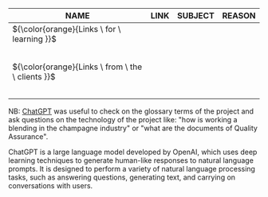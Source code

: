 
| NAME | LINK | SUBJECT | REASON |
|----------|----------|-----|-------|
| ${\color{orange}{Links \  for \ learning }}$| | | |
| |  |  |  |
|  |  |  |  |
|  |  |  |  |
|  |  |  |  |
|  |  |  |  |
| ${\color{orange}{Links \  from \ the \ clients }}$| | | |
|  |  |  |  |
|  |  |  |  |
|  |  |  |  |
|  |  |  |  |
|  |  |  |  |

NB: [ChatGPT](#ChatGPT) was useful to check on the glossary terms of the project and ask questions on the technology of the project like: "how is working a blending in the champagne industry" or "what are the documents of Quality Assurance".

    
<span id="ChatGPT">ChatGPT is a large language model developed by OpenAI, which uses deep learning techniques to generate human-like responses to natural language prompts. It is designed to perform a variety of natural language processing tasks, such as answering questions, generating text, and carrying on conversations with users.</span>       
